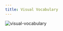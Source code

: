 ```yaml
---
title: Visual Vocabulary
---
```


<Img src='https://cosmos-x.oss-cn-hangzhou.aliyuncs.com/visual-vocabulary.png' alt='visual-vocabulary' legend="Figure1: Financial Times Visual Vocabulary" origin="https://github.com/Financial-Times/chart-doctor/tree/main/visual-vocabulary"/>

